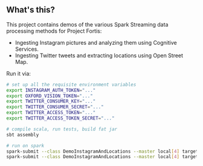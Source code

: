 ## What's this? ##

This project contains demos of the various Spark Streaming data processing methods for Project Fortis:

- Ingesting Instagram pictures and analyzing them using Cognitive Services.
- Ingesting Twitter tweets and extracting locations using Open Street Map.

Run it via:

```sh
# set up all the requisite environment variables
export INSTAGRAM_AUTH_TOKEN="..."
export OXFORD_VISION_TOKEN="..."
export TWITTER_CONSUMER_KEY="..."
export TWITTER_CONSUMER_SECRET="..."
export TWITTER_ACCESS_TOKEN="..."
export TWITTER_ACCESS_TOKEN_SECRET="..."

# compile scala, run tests, build fat jar
sbt assembly

# run on spark
spark-submit --class DemoInstagramAndLocations --master local[4] target/scala-2.11/simple-project-assembly-1.0.jar instagram
spark-submit --class DemoInstagramAndLocations --master local[4] target/scala-2.11/simple-project-assembly-1.0.jar twitter
```

